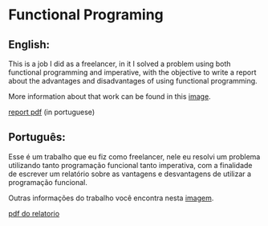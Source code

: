 # Functional Programing
## English: 
 This is a job I did as a freelancer, in it I solved a problem using both functional programming and imperative, with the objective to write a report about the advantages and disadvantages of using functional programming.
 
 More information about that work can be found in this [image](https://github.com/Ckk3/functional-programming/blob/d1d5ec6b6204db2929f6727398545f050f699397/instrucoes%20do%20trabalho.png).
 
 [report pdf](https://github.com/Ckk3/functional-programming/blob/d1d5ec6b6204db2929f6727398545f050f699397/relat%C3%B3rio%20programacao%20funcional.pdf) (in portuguese) 
 
## Português: 
 Esse é um trabalho que eu fiz como freelancer, nele eu resolvi um problema utilizando tanto programação funcional tanto imperativa, com a finalidade de escrever um relatório sobre as vantagens e desvantagens de utilizar a programação funcional.
 
 Outras informações do trabalho você encontra nesta [imagem](https://github.com/Ckk3/functional-programming/blob/d1d5ec6b6204db2929f6727398545f050f699397/instrucoes%20do%20trabalho.png).
 
 [pdf do relatorio](https://github.com/Ckk3/functional-programming/blob/d1d5ec6b6204db2929f6727398545f050f699397/relat%C3%B3rio%20programacao%20funcional.pdf)

